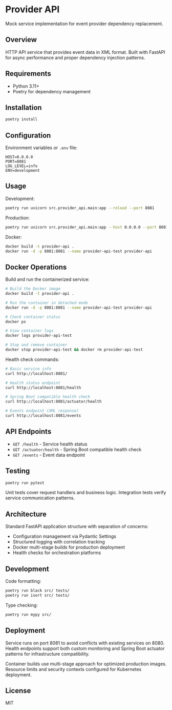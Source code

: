 # Provider API

Mock service implementation for event provider dependency replacement.

## Overview

HTTP API service that provides event data in XML format. Built with FastAPI for async performance and proper dependency injection patterns.

## Requirements

- Python 3.11+
- Poetry for dependency management

## Installation

```bash
poetry install
```

## Configuration

Environment variables or `.env` file:

```
HOST=0.0.0.0
PORT=8081
LOG_LEVEL=info
ENV=development
```

## Usage

Development:
```bash
poetry run uvicorn src.provider_api.main:app --reload --port 8081
```

Production:
```bash
poetry run uvicorn src.provider_api.main:app --host 0.0.0.0 --port 8081
```

Docker:
```bash
docker build -t provider-api .
docker run -d -p 8081:8081 --name provider-api-test provider-api
```

## Docker Operations

Build and run the containerized service:

```bash
# Build the Docker image
docker build -t provider-api .

# Run the container in detached mode
docker run -d -p 8081:8081 --name provider-api-test provider-api

# Check container status
docker ps

# View container logs
docker logs provider-api-test

# Stop and remove container
docker stop provider-api-test && docker rm provider-api-test
```

Health check commands:

```bash
# Basic service info
curl http://localhost:8081/

# Health status endpoint
curl http://localhost:8081/health

# Spring Boot compatible health check
curl http://localhost:8081/actuator/health

# Events endpoint (XML response)
curl http://localhost:8081/events
```

## API Endpoints

- `GET /health` - Service health status
- `GET /actuator/health` - Spring Boot compatible health check
- `GET /events` - Event data endpoint

## Testing

```bash
poetry run pytest
```

Unit tests cover request handlers and business logic. Integration tests verify service communication patterns.

## Architecture

Standard FastAPI application structure with separation of concerns:

- Configuration management via Pydantic Settings
- Structured logging with correlation tracking
- Docker multi-stage builds for production deployment
- Health checks for orchestration platforms

## Development

Code formatting:
```bash
poetry run black src/ tests/
poetry run isort src/ tests/
```

Type checking:
```bash
poetry run mypy src/
```

## Deployment

Service runs on port 8081 to avoid conflicts with existing services on 8080. Health endpoints support both custom monitoring and Spring Boot actuator patterns for infrastructure compatibility.

Container builds use multi-stage approach for optimized production images. Resource limits and security contexts configured for Kubernetes deployment.

## License

MIT
